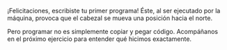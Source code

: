 ¡Felicitaciones, escribiste tu primer programa! Éste, al ser ejecutado por la máquina, provoca que el cabezal se mueva una posición hacia el norte.

Pero programar no es simplemente copiar y pegar código. Acompáñanos en el próximo ejercicio para entender qué hicimos exactamente.